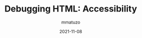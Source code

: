 ---
author: mmatuzo
date: 2021-11-08
hidden: true
publisher: htm_hell
tags:
  - html
  - accessibility
  - debugging
target_url: https://www.htmhell.dev/tips/debugging-html-accessibility/
title: "Debugging HTML: Accessibility"
---